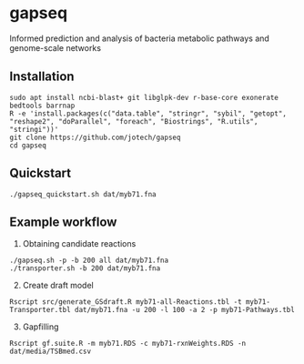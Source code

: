 # gapseq
Informed prediction and analysis of bacteria metabolic pathways and genome-scale networks

## Installation
```
sudo apt install ncbi-blast+ git libglpk-dev r-base-core exonerate bedtools barrnap
R -e 'install.packages(c("data.table", "stringr", "sybil", "getopt", "reshape2", "doParallel", "foreach", "Biostrings", "R.utils", "stringi"))'
git clone https://github.com/jotech/gapseq
cd gapseq
```

## Quickstart
```
./gapseq_quickstart.sh dat/myb71.fna
```

## Example workflow
1) Obtaining candidate reactions
```
./gapseq.sh -p -b 200 all dat/myb71.fna
./transporter.sh -b 200 dat/myb71.fna
```

2) Create draft model
```
Rscript src/generate_GSdraft.R myb71-all-Reactions.tbl -t myb71-Transporter.tbl dat/myb71.fna -u 200 -l 100 -a 2 -p myb71-Pathways.tbl
```

3) Gapfilling
```
Rscript gf.suite.R -m myb71.RDS -c myb71-rxnWeights.RDS -n dat/media/TSBmed.csv
```
